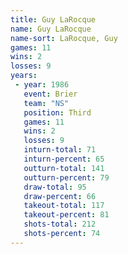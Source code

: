 ```yaml
---
title: Guy LaRocque
name: Guy LaRocque
name-sort: LaRocque, Guy
games: 11
wins: 2
losses: 9
years:
 - year: 1986
   event: Brier
   team: "NS"
   position: Third
   games: 11
   wins: 2
   losses: 9
   inturn-total: 71
   inturn-percent: 65
   outturn-total: 141
   outturn-percent: 79
   draw-total: 95
   draw-percent: 66
   takeout-total: 117
   takeout-percent: 81
   shots-total: 212
   shots-percent: 74
---
```

